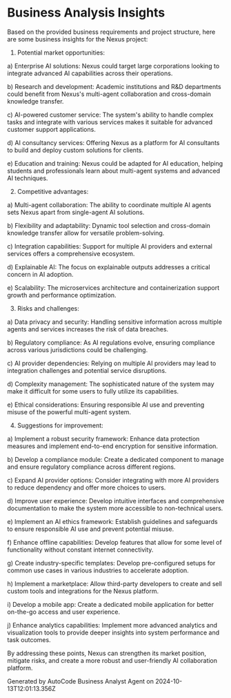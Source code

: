 # Business Analysis Insights

Based on the provided business requirements and project structure, here are some business insights for the Nexus project:

1. Potential market opportunities:

a) Enterprise AI solutions: Nexus could target large corporations looking to integrate advanced AI capabilities across their operations.

b) Research and development: Academic institutions and R&D departments could benefit from Nexus's multi-agent collaboration and cross-domain knowledge transfer.

c) AI-powered customer service: The system's ability to handle complex tasks and integrate with various services makes it suitable for advanced customer support applications.

d) AI consultancy services: Offering Nexus as a platform for AI consultants to build and deploy custom solutions for clients.

e) Education and training: Nexus could be adapted for AI education, helping students and professionals learn about multi-agent systems and advanced AI techniques.

2. Competitive advantages:

a) Multi-agent collaboration: The ability to coordinate multiple AI agents sets Nexus apart from single-agent AI solutions.

b) Flexibility and adaptability: Dynamic tool selection and cross-domain knowledge transfer allow for versatile problem-solving.

c) Integration capabilities: Support for multiple AI providers and external services offers a comprehensive ecosystem.

d) Explainable AI: The focus on explainable outputs addresses a critical concern in AI adoption.

e) Scalability: The microservices architecture and containerization support growth and performance optimization.

3. Risks and challenges:

a) Data privacy and security: Handling sensitive information across multiple agents and services increases the risk of data breaches.

b) Regulatory compliance: As AI regulations evolve, ensuring compliance across various jurisdictions could be challenging.

c) AI provider dependencies: Relying on multiple AI providers may lead to integration challenges and potential service disruptions.

d) Complexity management: The sophisticated nature of the system may make it difficult for some users to fully utilize its capabilities.

e) Ethical considerations: Ensuring responsible AI use and preventing misuse of the powerful multi-agent system.

4. Suggestions for improvement:

a) Implement a robust security framework: Enhance data protection measures and implement end-to-end encryption for sensitive information.

b) Develop a compliance module: Create a dedicated component to manage and ensure regulatory compliance across different regions.

c) Expand AI provider options: Consider integrating with more AI providers to reduce dependency and offer more choices to users.

d) Improve user experience: Develop intuitive interfaces and comprehensive documentation to make the system more accessible to non-technical users.

e) Implement an AI ethics framework: Establish guidelines and safeguards to ensure responsible AI use and prevent potential misuse.

f) Enhance offline capabilities: Develop features that allow for some level of functionality without constant internet connectivity.

g) Create industry-specific templates: Develop pre-configured setups for common use cases in various industries to accelerate adoption.

h) Implement a marketplace: Allow third-party developers to create and sell custom tools and integrations for the Nexus platform.

i) Develop a mobile app: Create a dedicated mobile application for better on-the-go access and user experience.

j) Enhance analytics capabilities: Implement more advanced analytics and visualization tools to provide deeper insights into system performance and task outcomes.

By addressing these points, Nexus can strengthen its market position, mitigate risks, and create a more robust and user-friendly AI collaboration platform.

Generated by AutoCode Business Analyst Agent on 2024-10-13T12:01:13.356Z
